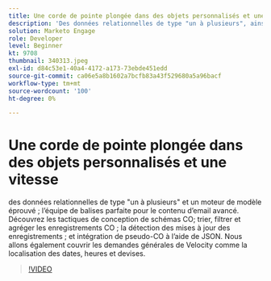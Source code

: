 ```yaml
---
title: Une corde de pointe plongée dans des objets personnalisés et une vitesse
description: 'Des données relationnelles de type "un à plusieurs", ainsi qu’un moteur de modèle éprouvé, constituent l’équipe de balises idéale pour le contenu d’email avancé. Découvrez les tactiques de conception de schémas de CO : tri, filtrage et agrégation des enregistrements de CO, détection des mises à jour d’enregistrement et intégration de pseudo-CO à l’aide de JSON.'
solution: Marketo Engage
role: Developer
level: Beginner
kt: 9708
thumbnail: 340313.jpeg
exl-id: d84c53e1-40a4-4172-a173-73ebde451edd
source-git-commit: ca06e5a8b1602a7bcfb83a43f529680a5a96bacf
workflow-type: tm+mt
source-wordcount: '100'
ht-degree: 0%

---
```


# Une corde de pointe plongée dans des objets personnalisés et une vitesse

des données relationnelles de type &quot;un à plusieurs&quot; et un moteur de modèle éprouvé ; l’équipe de balises parfaite pour le contenu d’email avancé. Découvrez les tactiques de conception de schémas CO; trier, filtrer et agréger les enregistrements CO ; la détection des mises à jour des enregistrements ; et intégration de pseudo-CO à l’aide de JSON. Nous allons également couvrir les demandes générales de Velocity comme la localisation des dates, heures et devises.

>[!VIDEO](https://video.tv.adobe.com/v/340313/?quality=12&learn=on)
